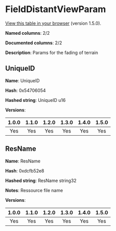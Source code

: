 # FieldDistantViewParam
[View this table in your browser](FieldDistantViewParam-value.md) (version 1.5.0).

**Named columns**: 2/2

**Documented columns**: 2/2

**Description**: Params for the fading of terrain
## UniqueID

**Name**: UniqueID

**Hash**: 0x54706054

**Hashed string**: UniqueID u16

**Versions**: 

 | 1.0.0 | 1.1.0 | 1.2.0 | 1.3.0 | 1.4.0 | 1.5.0 |
|:--:|:--:|:--:|:--:|:--:|:--:|
| Yes | Yes | Yes | Yes | Yes | Yes| 


## ResName

**Name**: ResName

**Hash**: 0xdcfb52e8

**Hashed string**: ResName string32

**Notes**: Ressource file name

**Versions**: 

 | 1.0.0 | 1.1.0 | 1.2.0 | 1.3.0 | 1.4.0 | 1.5.0 |
|:--:|:--:|:--:|:--:|:--:|:--:|
| Yes | Yes | Yes | Yes | Yes | Yes| 


